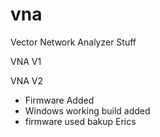 # vna
Vector Network Analyzer Stuff

VNA V1 

VNA V2

- Firmware Added
- Windows working build added
- firmware used bakup Erics
